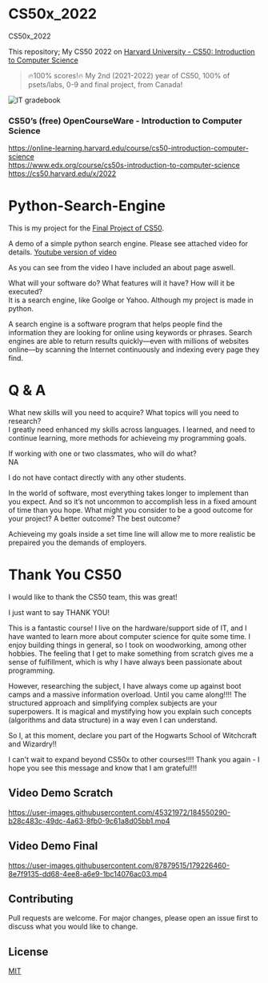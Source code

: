 # CS50x_2022
CS50x_2022

This repository; My CS50 2022 on [Harvard University - CS50: Introduction to Computer Science](https://cs50.harvard.edu/x/2022/)
> 🔥100% scores!🔥 My 2nd (2021-2022) year of CS50, 100% of psets/labs, 0-9 and final project, from Canada!

![IT gradebook](https://i.imgur.com/RjHwSQr.png)

### CS50’s (free) OpenCourseWare - Introduction to Computer Science
https://online-learning.harvard.edu/course/cs50-introduction-computer-science \
https://www.edx.org/course/cs50s-introduction-to-computer-science \
https://cs50.harvard.edu/x/2022 

# Python-Search-Engine

This is my project for the [Final Project of CS50](https://cs50.harvard.edu/x/2022/).

A demo of a simple python search engine.
Please see attached video for details.
[Youtube version of video](https://youtu.be/r6RtSmp64bI)

As you can see from the video I have included an about page aswell.

What will your software do? What features will it have? How will it be executed? \
It is a search engine, like Goolge or Yahoo. Although my project is made in python.

A search engine is a software program that helps people find the information they are looking for online using keywords or phrases.
Search engines are able to return results quickly—even with millions of websites online—by scanning the Internet continuously and indexing every page they find.

# Q & A

What new skills will you need to acquire? What topics will you need to research? \
I greatly need enhanced my skills across languages. I learned, and need to continue learning, more methods for achieveing my programming goals.

If working with one or two classmates, who will do what? \
NA

I do not have contact directly with any other students.

In the world of software, most everything takes longer to implement than you expect. And so it’s not uncommon to accomplish less in a fixed amount of time than you hope. What might you consider to be a good outcome for your project? A better outcome? The best outcome?

Achieveing my goals inside a set time line will allow me to more realistic be prepaired you the demands of employers.

# Thank You CS50

I would like to thank the CS50 team, this was great!

I just want to say THANK YOU! 

This is a fantastic course! I live on the hardware/support side of IT, and I have wanted to learn more about computer science for quite some time.
I enjoy building things in general, so I took on woodworking, among other hobbies. The feeling that I get to make something from scratch gives me a sense of fulfillment, which is why I have always been passionate about programming.

However, researching the subject, I have always come up against boot camps and a massive information overload. Until you came along!!!!
The structured approach and simplifying complex subjects are your superpowers. It is magical and mystifying how you explain such concepts (algorithms and data structure) in a way even I can understand.



So I, at this moment, declare you part of the Hogwarts School of Witchcraft and Wizardry!!



I can't wait to expand beyond CS50x to other courses!!!! Thank you again - I hope you see this message and know that I am grateful!!!


## Video Demo Scratch

https://user-images.githubusercontent.com/45321972/184550290-b28c483c-49dc-4a63-8fb0-9c61a8d05bb1.mp4

## Video Demo Final

https://user-images.githubusercontent.com/87879515/179226460-8e7f9135-dd68-4ee8-a6e9-1bc14076ac03.mp4


## Contributing
Pull requests are welcome. For major changes, please open an issue first to discuss what you would like to change.


## License
[MIT](https://choosealicense.com/licenses/mit/)
